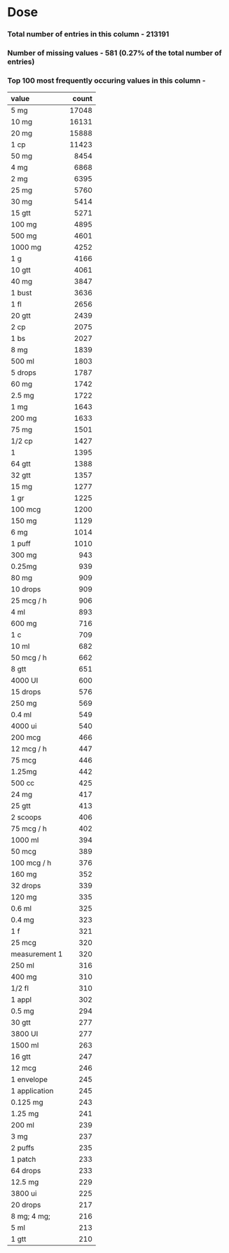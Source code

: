 
# Dose

### Total number of entries in this column - 213191

### Number of missing values - 581 (0.27% of the total number of entries)

### Top 100 most frequently occuring values in this column -

| value         |   count |
|:--------------|--------:|
| 5 mg          |   17048 |
| 10 mg         |   16131 |
| 20 mg         |   15888 |
| 1 cp          |   11423 |
| 50 mg         |    8454 |
| 4 mg          |    6868 |
| 2 mg          |    6395 |
| 25 mg         |    5760 |
| 30 mg         |    5414 |
| 15 gtt        |    5271 |
| 100 mg        |    4895 |
| 500 mg        |    4601 |
| 1000 mg       |    4252 |
| 1 g           |    4166 |
| 10 gtt        |    4061 |
| 40 mg         |    3847 |
| 1 bust        |    3636 |
| 1 fl          |    2656 |
| 20 gtt        |    2439 |
| 2 cp          |    2075 |
| 1 bs          |    2027 |
| 8 mg          |    1839 |
| 500 ml        |    1803 |
| 5 drops       |    1787 |
| 60 mg         |    1742 |
| 2.5 mg        |    1722 |
| 1 mg          |    1643 |
| 200 mg        |    1633 |
| 75 mg         |    1501 |
| 1/2 cp        |    1427 |
| 1             |    1395 |
| 64 gtt        |    1388 |
| 32 gtt        |    1357 |
| 15 mg         |    1277 |
| 1 gr          |    1225 |
| 100 mcg       |    1200 |
| 150 mg        |    1129 |
| 6 mg          |    1014 |
| 1 puff        |    1010 |
| 300 mg        |     943 |
| 0.25mg        |     939 |
| 80 mg         |     909 |
| 10 drops      |     909 |
| 25 mcg / h    |     906 |
| 4 ml          |     893 |
| 600 mg        |     716 |
| 1 c           |     709 |
| 10 ml         |     682 |
| 50 mcg / h    |     662 |
| 8 gtt         |     651 |
| 4000 UI       |     600 |
| 15 drops      |     576 |
| 250 mg        |     569 |
| 0.4 ml        |     549 |
| 4000 ui       |     540 |
| 200 mcg       |     466 |
| 12 mcg / h    |     447 |
| 75 mcg        |     446 |
| 1.25mg        |     442 |
| 500 cc        |     425 |
| 24 mg         |     417 |
| 25 gtt        |     413 |
| 2 scoops      |     406 |
| 75 mcg / h    |     402 |
| 1000 ml       |     394 |
| 50 mcg        |     389 |
| 100 mcg / h   |     376 |
| 160 mg        |     352 |
| 32 drops      |     339 |
| 120 mg        |     335 |
| 0.6 ml        |     325 |
| 0.4 mg        |     323 |
| 1 f           |     321 |
| 25 mcg        |     320 |
| measurement 1 |     320 |
| 250 ml        |     316 |
| 400 mg        |     310 |
| 1/2 fl        |     310 |
| 1 appl        |     302 |
| 0.5 mg        |     294 |
| 30 gtt        |     277 |
| 3800 UI       |     277 |
| 1500 ml       |     263 |
| 16 gtt        |     247 |
| 12 mcg        |     246 |
| 1 envelope    |     245 |
| 1 application |     245 |
| 0.125 mg      |     243 |
| 1.25 mg       |     241 |
| 200 ml        |     239 |
| 3 mg          |     237 |
| 2 puffs       |     235 |
| 1 patch       |     233 |
| 64 drops      |     233 |
| 12.5 mg       |     229 |
| 3800 ui       |     225 |
| 20 drops      |     217 |
| 8 mg; 4 mg;   |     216 |
| 5 ml          |     213 |
| 1 gtt         |     210 |
